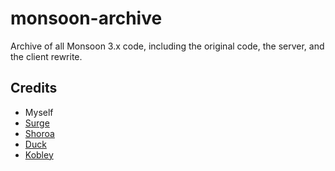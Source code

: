 # monsoon-archive
Archive of all Monsoon 3.x code, including the original code, the server, and the client rewrite.

## Credits
- Myself
- [Surge](http://github.com/wolfsurge)
- [Shoroa](https://github.com/Quexii)
- [Duck](https://github.com/TheGloriousDuck)
- [Kobley](https://github.com/Kobley)

